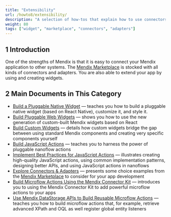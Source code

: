 ```yaml
---
title: "Extensibility"
url: /howto8/extensibility/
description: "A selection of how-tos that explain how to use connectors and adapters from the Marketplace."
weight: 80
tags: ["widget", "marketplace", "connectors", "adapters"]
---
```


## 1 Introduction

One of the strengths of Mendix is that it is easy to connect your Mendix application to other systems. The [Mendix Marketplace](https://marketplace.mendix.com/) is stocked with all kinds of connectors and adapters. You are also able to extend your app by using and creating widgets.

## 2 Main Documents in This Category

* [Build a Pluggable Native Widget](/howto8/extensibility/build-native-widget/) — teaches you how to build a pluggable native widget (based on React Native), customize it, and style it.
* [Build Pluggable Web Widgets](/howto8/extensibility/pluggable-widgets/) — shows you how to use the new generation of custom-built Mendix widgets based on React
* [Build Custom Widgets](/howto8/extensibility/widget-development/) — details how custom widgets bridge the gap between using standard Mendix components and creating very specific components yourself
* [Build JavaScript Actions](/howto8/extensibility/build-javascript-actions/) — teaches you to harness the power of pluggable nanoflow actions
* [Implement Best Practices for JavaScript Actions](/howto8/extensibility/best-practices-javascript-actions/) — illustrates creating high-quality JavaScript actions, using common implementation patterns, designing better APIs, and using JavaScript actions in nanoflows
* [Explore Connectors & Adapters](/howto8/extensibility/explore-connectors-and-adapters/) — presents some choice examples from the [Mendix Marketplace](https://marketplace.mendix.com/) to consider for your app development
* [Build Microflow Actions Using the Mendix Connector Kit](/howto8/extensibility/howto-connector-kit/) — introduces you to using the Mendix Connector Kit to add powerful microflow actions to your apps
* [Use Mendix DataStorage APIs to Build Reusable Microflow Actions](/howto8/extensibility/howto-datastorage-api/) — teaches you how to build microflow actions that, for example, retrieve advanced XPath and OQL as well register global entity listeners
